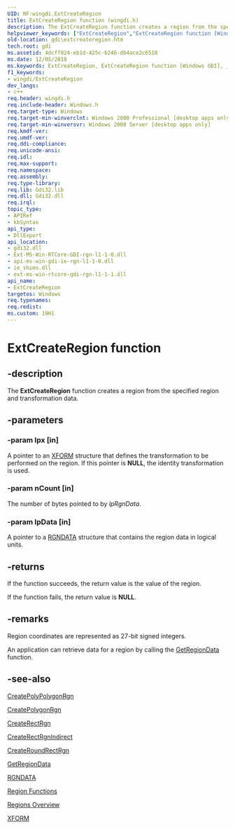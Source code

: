 ```yaml
---
UID: NF:wingdi.ExtCreateRegion
title: ExtCreateRegion function (wingdi.h)
description: The ExtCreateRegion function creates a region from the specified region and transformation data.helpviewer_keywords: ["ExtCreateRegion","ExtCreateRegion function [Windows GDI]","_win32_ExtCreateRegion","gdi.extcreateregion","wingdi/ExtCreateRegion"]
old-location: gdi\extcreateregion.htm
tech.root: gdi
ms.assetid: 4dcff824-eb1d-425c-b246-db4ace2c6518
ms.date: 12/05/2018
ms.keywords: ExtCreateRegion, ExtCreateRegion function [Windows GDI], _win32_ExtCreateRegion, gdi.extcreateregion, wingdi/ExtCreateRegion
f1_keywords:
- wingdi/ExtCreateRegion
dev_langs:
- c++
req.header: wingdi.h
req.include-header: Windows.h
req.target-type: Windows
req.target-min-winverclnt: Windows 2000 Professional [desktop apps only]
req.target-min-winversvr: Windows 2000 Server [desktop apps only]
req.kmdf-ver: 
req.umdf-ver: 
req.ddi-compliance: 
req.unicode-ansi: 
req.idl: 
req.max-support: 
req.namespace: 
req.assembly: 
req.type-library: 
req.lib: Gdi32.lib
req.dll: Gdi32.dll
req.irql: 
topic_type:
- APIRef
- kbSyntax
api_type:
- DllExport
api_location:
- gdi32.dll
- Ext-MS-Win-RTCore-GDI-rgn-l1-1-0.dll
- api-ms-win-gdi-ie-rgn-l1-1-0.dll
- ie_shims.dll
- ext-ms-win-rtcore-gdi-rgn-l1-1-1.dll
api_name:
- ExtCreateRegion
targetos: Windows
req.typenames: 
req.redist: 
ms.custom: 19H1
---
```


# ExtCreateRegion function


## -description


The <b>ExtCreateRegion</b> function creates a region from the specified region and transformation data.


## -parameters




### -param lpx [in]

A pointer to an <a href="https://docs.microsoft.com/windows/desktop/api/wingdi/ns-wingdi-xform">XFORM</a> structure that defines the transformation to be performed on the region. If this pointer is <b>NULL</b>, the identity transformation is used.


### -param nCount [in]

The number of bytes pointed to by <i>lpRgnData</i>.


### -param lpData [in]

A pointer to a <a href="https://docs.microsoft.com/windows/desktop/api/wingdi/ns-wingdi-rgndata">RGNDATA</a> structure that contains the region data in logical units.


## -returns



If the function succeeds, the return value is the value of the region.

If the function fails, the return value is <b>NULL</b>.




## -remarks



Region coordinates are represented as 27-bit signed integers.

An application can retrieve data for a region by calling the <a href="https://docs.microsoft.com/windows/desktop/api/wingdi/nf-wingdi-getregiondata">GetRegionData</a> function.




## -see-also




<a href="https://docs.microsoft.com/windows/desktop/api/wingdi/nf-wingdi-createpolypolygonrgn">CreatePolyPolygonRgn</a>



<a href="https://docs.microsoft.com/windows/desktop/api/wingdi/nf-wingdi-createpolygonrgn">CreatePolygonRgn</a>



<a href="https://docs.microsoft.com/windows/desktop/api/wingdi/nf-wingdi-createrectrgn">CreateRectRgn</a>



<a href="https://docs.microsoft.com/windows/desktop/api/wingdi/nf-wingdi-createrectrgnindirect">CreateRectRgnIndirect</a>



<a href="https://docs.microsoft.com/windows/desktop/api/wingdi/nf-wingdi-createroundrectrgn">CreateRoundRectRgn</a>



<a href="https://docs.microsoft.com/windows/desktop/api/wingdi/nf-wingdi-getregiondata">GetRegionData</a>



<a href="https://docs.microsoft.com/windows/desktop/api/wingdi/ns-wingdi-rgndata">RGNDATA</a>



<a href="https://docs.microsoft.com/windows/desktop/gdi/region-functions">Region Functions</a>



<a href="https://docs.microsoft.com/windows/desktop/gdi/regions">Regions Overview</a>



<a href="https://docs.microsoft.com/windows/desktop/api/wingdi/ns-wingdi-xform">XFORM</a>
 

 

